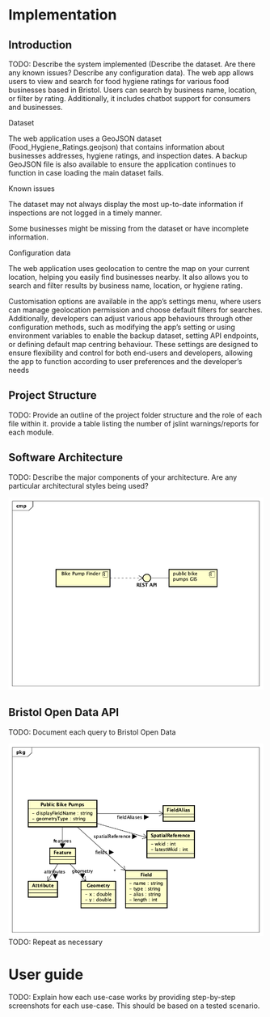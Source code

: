 # Implementation

## Introduction
TODO: Describe the system implemented (Describe the dataset. Are there any known issues? Describe any configuration data).
The web app allows users to view and search for food hygiene ratings for various food businesses based in Bristol. Users can search by business name, location, or filter by rating. Additionally, it includes chatbot support for consumers and businesses.  

 

Dataset 

The web application uses a GeoJSON dataset (Food_Hygiene_Ratings.geojson) that contains information about businesses addresses, hygiene ratings, and inspection dates. A backup GeoJSON file is also available to ensure the application continues to function in case loading the main dataset fails.  

 

Known issues  

The dataset may not always display the most up-to-date information if inspections are not logged in a timely manner. 

Some businesses might be missing from the dataset or have incomplete information.  

 

Configuration data  

The web application uses geolocation to centre the map on your current location, helping you easily find businesses nearby.  It also allows you to search and filter results by business name, location, or hygiene rating.  

 

Customisation options are available in the app’s settings menu, where users can manage geolocation permission and choose default filters for searches. Additionally, developers can adjust various app behaviours through other configuration methods, such as modifying the app’s setting or using environment variables to enable the backup dataset, setting API endpoints, or defining default map centring behaviour. These settings are designed to ensure flexibility and control for both end-users and developers, allowing the app to function according to user preferences and the developer’s needs

## Project Structure
TODO: Provide an outline of the project folder structure and the role of each file within it.
provide a table listing the number of jslint warnings/reports for each module.

## Software Architecture
TODO: Describe the major components of your architecture. Are any particular architectural styles being used?

![Insert your component Diagram here](images/component.png)

## Bristol Open Data API
TODO: Document each query to Bristol Open Data

![UML Class diagrams representing JSON query results](images/class1.png)
TODO: Repeat as necessary

# User guide
TODO: Explain how each use-case works by providing step-by-step screenshots for each use-case. This should be based on a tested scenario.
